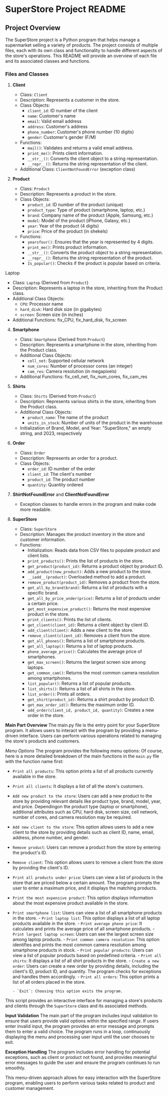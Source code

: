 # SuperStore Project README

## Project Overview
The SuperStore project is a Python program that helps manage a supermarket selling a variety of products. The project consists of multiple files, each with its own class and functionality to handle different aspects of the store's operations. This README will provide an overview of each file and its associated classes and functions.

### Files and Classes

1. **Client**
   - Class: `Client`
   - Description: Represents a customer in the store.
   - Class Objects:
     - `client_id`: ID number of the client
     - `name`: Customer's name
     - `email`: Valid email address
     - `address`: Customer's address
     - `phone_number`: Customer's phone number (10 digits)
     - `gender`: Customer's gender (F/M)
   - Functions:
     - `mail()`: Validates and returns a valid email address.
     - `print_me()`: Prints client information.
     - `__str__()`: Converts the client object to a string representation.
     - `__repr__()`: Returns the string representation of the client.
   - Additional Class: `ClientNotFoundError` (exception class)

2. **Product**
   - Class: `Product`
   - Description: Represents a product in the store.
   - Class Objects:
     - `product_id`: ID number of the product (unique)
     - `product_type`: Type of product (smartphone, laptop, etc.)
     - `brand`: Company name of the product (Apple, Samsung, etc.)
     - `model`: Model of the product (iPhone, Galaxy, etc.)
     - `year`: Year of the product (4 digits)
     - `price`: Price of the product (in shekels)
   - Functions:
     - `yearsfour()`: Ensures that the year is represented by 4 digits.
     - `print_me()`: Prints product information.
     - `__str__()`: Converts the product object to a string representation.
     - `__repr__()`: Returns the string representation of the product.
     - `Is_popular()`: Checks if the product is popular based on criteria.
   
Laptop
   - Class: `Laptop` (Derived from `Product`)
   - Description: Represents a laptop in the store, inheriting from the Product class.
   - Additional Class Objects:
     - `CPU`: Processor name
     - `hard_disk`: Hard disk size (in gigabytes)
     - `screen`: Screen size (in inches)
   - Additional Functions: fix_CPU, fix_hard_disk, fix_screen

4. **Smartphone**
   - Class: `Smartphone` (Derived from `Product`)
   - Description: Represents a smartphone in the store, inheriting from the Product class.
   - Additional Class Objects:
     - `cell_net`: Supported cellular network
     - `num_cores`: Number of processor cores (an integer)
     - `cam_res`: Camera resolution (in megapixels)
   - Additional Functions: fix_cell_net, fix_num_cores, fix_cam_res

5. **Shirts**
   - Class: `Shirts` (Derived from `Product`)
   - Description: Represents various shirts in the store, inheriting from the Product class.
   - Additional Class Objects:
     - `product_name`: The name of the product
     - `units_in_stock`: Number of units of the product in the warehouse
   - Initialization of Brand, Model, and Year: "SuperStore," an empty string, and 2023, respectively

6. **Order**
   - Class: `Order`
   - Description: Represents an order for a product.
   - Class Objects:
     - `order_id`: ID number of the order
     - `client_id`: The client's number
     - `product_id`: The product number
     - `quantity`: Quantity ordered

7. **ShirtNotFoundError** and **ClientNotFoundError**
   - Exception classes to handle errors in the program and make code more readable.

8. **SuperStore**
   - Class: `SuperStore`
   - Description: Manages the product inventory in the store and customer information.
   - Functions:
     - Initialization: Reads data from CSV files to populate product and client lists.
     - `print_products()`: Prints the list of products in the store.
     - `get_product(product_id)`: Returns a product object by product ID.
     - `add_product(new_product)`: Adds a new product to the store.
     - `__iadd__(product)`: Overloaded method to add a product.
     - `remove_product(product_id)`: Removes a product from the store.
     - `get_all_by_brand(brand)`: Returns a list of products with a specific brand.
     - `get_all_by_price_under(price)`: Returns a list of products under a certain price.
     - `get_most_expensive_product()`: Returns the most expensive product in the store.
     - `print_clients()`: Prints the list of clients.
     - `get_client(client_id)`: Returns a client object by client ID.
     - `add_client(client)`: Adds a new client to the store.
     - `remove_client(client_id)`: Removes a client from the store.
     - `get_all_phones()`: Returns a list of smartphone products.
     - `get_all_laptop()`: Returns a list of laptop products.
     - `phone_average_price()`: Calculates the average price of smartphones.
     - `get_max_screen()`: Returns the largest screen size among laptops.
     - `get_common_cam()`: Returns the most common camera resolution among smartphones.
     - `list_popular()`: Returns a list of popular products.
     - `list_shirts()`: Returns a list of all shirts in the store.
     - `list_order()`: Prints all orders.
     - `get_shirt(product_id)`: Returns a shirt product by product ID.
     - `get_max_order_id()`: Returns the maximum order ID.
     - `add_order(client_id, product_id, quantity)`: Creates a new order in the store.

**Main Part Overview**
The main.py file is the entry point for your SuperStore program.
It allows users to interact with the program by providing a menu-driven interface. Users can perform various operations related to managing the store's products and customers.

*Menu Options*
The program provides the following menu options:
Of course, here is a more detailed breakdown of the main functions in the `main.py` file with the function name first:

- `Print all products`: This option prints a list of all products currently available in the store.
- `Print all clients`: It displays a list of all the store's customers.
- `Add new product to the store`: Users can add a new product to the store by providing relevant details like product type, brand, model, year, and price.          Dependingon the product type (laptop or smartphone), additional attributes such as CPU, hard disk, screen size, cell network, number of cores, and camera resolution may be required.
- `Add new client to the store`: This option allows users to add a new client to the store by providing details such as client ID, name, email, address, phone number, and gender.
- `Remove product`: Users can remove a product from the store by entering the product's ID.
- `Remove client`: This option allows users to remove a client from the store by providing the client's ID.
- `Print all products under price`: Users can view a list of products in the store that are priced below a certain amount. The program prompts the user to enter a maximum price, and it displays the matching products.
- `Print the most expensive product`: This option displays information about the most expensive product available in the store.
- `Print smartphone list`: Users can view a list of all smartphone products in the store.
      - `Print laptop list`: This option displays a list of all laptop products available in the store.
      - `Print average phone price`: It calculates and prints the average price of all smartphone products.
      - `Print largest laptop screen`: Users can see the largest screen size among laptop products.
      - `Print common camera resolution`: This option identifies and prints the most common camera resolution among smartphone products in stock.
      - `Print popular products`: Users can view a list of popular products based on predefined criteria.
      - `Print all shirts`: It displays a list of all shirt products in the store.
      - `Create a new order`: Users can create a new order by providing details, including the client's ID, product ID, and quantity. The program checks for exceptions and handles them accordingly.
      - `Print all orders`: This option prints a list of all orders placed in the store.
      
      - `Exit`: Choosing this option exits the program.

  
This script provides an interactive interface for managing a store's products and clients through the `SuperStore` class and its associated methods.

**Input Validation**
The main part of the program includes input validation to ensure that users provide valid options within the specified range. If users enter invalid input, the program provides an error message and prompts them to enter a valid choice.
The program runs in a loop, continuously displaying the menu and processing user input until the user chooses to exit.

**Exception Handling**
The program includes error handling for potential exceptions, such as client or product not found, and provides meaningful error messages to guide the user and ensure the program continues to run smoothly.

This menu-driven approach allows for easy interaction with the SuperStore program, enabling users to perform various tasks related to product and customer management.
